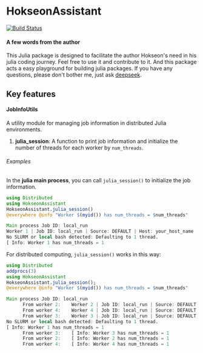 # HokseonAssistant

[![Build Status](https://github.com/Louhokseson/HokseonAssistant.jl/actions/workflows/CI.yml/badge.svg?branch=main)](https://github.com/Louhokseson/HokseonAssistant.jl/actions/workflows/CI.yml?query=branch%3Amain)


#### A few words from the author
This Julia package is designed to facilitate the author Hokseon's need in his julia coding journey. Feel free to use it and contribute to it. And this package acts a easy playground for building julia packages. If you have any questions, please don't bother me, just ask [deepseek](https://www.deepseek.com).


## Key features
#### JobInfoUtils
 A utility module for managing job information in distributed Julia environments.
1. **julia_session**: A function to print job information and initialize the number of threads for each worker by `num_threads`.
###### Examples
In the **julia main process**, you can call `julia_session()` to initialize the job information.
```julia
using Distributed
using HokseonAssistant 
HokseonAssistant.julia_session()
@everywhere @info "Worker $(myid()) has num_threads = $num_threads"

Main process Job ID: local_run
Worker 1 | Job ID: local_run | Source: DEFAULT | Host: your_host_name
No SLURM or local bash detected: Defaulting to 1 thread.
[ Info: Worker 1 has num_threads = 1
```
For distributed computing, `julia_session()` works in this way:
```julia
using Distributed
addprocs(3)
using HokseonAssistant 
HokseonAssistant.julia_session();
@everywhere @info "Worker $(myid()) has num_threads = $num_threads"

Main process Job ID: local_run
      From worker 2:    Worker 2 | Job ID: local_run | Source: DEFAULT | Host: your_host_name
      From worker 4:    Worker 4 | Job ID: local_run | Source: DEFAULT | Host: your_host_name
      From worker 3:    Worker 3 | Job ID: local_run | Source: DEFAULT | Host: your_host_name
No SLURM or local bash detected: Defaulting to 1 thread.
[ Info: Worker 1 has num_threads = 1
      From worker 3:    [ Info: Worker 3 has num_threads = 1
      From worker 2:    [ Info: Worker 2 has num_threads = 1
      From worker 4:    [ Info: Worker 4 has num_threads = 1
```